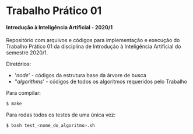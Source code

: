 # Trabalho Prático 01
#### Introdução à Inteligência Artificial - 2020/1

Repositório com arquivos e códigos para implementação e execução do Trabalho Prático 01 da disciplina de Introdução à Inteligência Artificial do semestre 2020/1.

Diretórios:
  - '_node_' - códigos da estrutura base da árvore de busca 
  - "_algorithms_' - códigos de todos os algoritmos requeridos pelo Trabalho

Para compilar:

```sh
$ make
```
Para rodas todos os testes de uma única vez:
```sh
$ bash test_<nome_do_algoritmo>.sh
```
